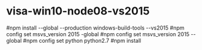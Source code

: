 # visa-win10-node08-vs2015


#npm install --global --production windows-build-tools --vs2015
#npm config set msvs_version 2015 -global
#npm config set msvs_version 2015 --global
#npm config set python python2.7
#npm install
